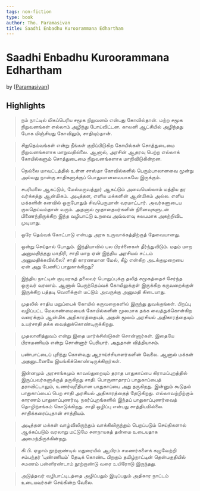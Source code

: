 ```yaml
---
tags: non-fiction
type: book
author: Tho. Paramasivan
title: Saadhi Enbadhu Kuroorammana Edhartham
---
```


# Saadhi Enbadhu Kuroorammana Edhartham
by [[Paramasivan]]

## Highlights
> நம் நாட்டில் மிகப்பெரிய சமூக நிறுவனம் என்பது கோவில்தான். மற்ற சமூக நிறுவனங்கள் எல்லாம் அழிந்து போய்விட்டன. காலனி ஆட்சியில் அழிந்தது போக மிஞ்சியது கோவிலும், சாதியும்தான்.

> சிறுதெய்வங்கள் என்று நீங்கள் குறிப்பிடுகிற கோயில்கள் சொத்துடைமை நிறுவனங்களாக மாறுவதில்﻿லை. ஆனால், அரசின் ஆதரவு பெற்ற எல்லாக் கோயில்களும் சொத்துடைமை நிறுவனங்களாக மாறிவிடுகின்றன.

> நெல்﻿லை மாவட்டத்தில் உள்ள சாஸ்தா கோவில்களில் பெரும்பாலானவை மூன்று அல்லது நான்கு சாதிகளுக்குப் பொதுவானவையாகவே இருக்கும்.

> சபரிமலை ஆகட்டும், மேல்மருவத்தூர் ஆகட்டும் அவையெல்லாம் மத்திய தர வர்க்கத்து ஆன்மிகம். அடித்தள, எளிய மக்களின் ஆன்மிகம் அல்ல. எளிய மக்களின் கனவில் ஒருபோதும் சிவபெருமான் வரமாட்டார். அவர்களுடைய குலதெய்வம்தான் வரும். அதனால் மூதாதையர்களின் நினைவுகளுடன் பிணைந்திருக்கிற இந்த வழிபாட்டு உறவை அவ்வளவு சுலபமாக அகற்றிவிட முடியாது.

> ஒரே தெய்வக் கோட்பாடு என்பது அரசு உருவாக்கத்திற்குத் தேவையானது.

> ஒன்று செய்தால் போதும். இந்தியாவில் பல பிரச்னைகள் தீர்ந்துவிடும். மதம் மாற அனுமதித்தது மாதிரி, சாதி மாற ஏன் இந்திய அரசியல் சட்டம் அனுமதிக்கவில்﻿லை? சாதி காரணமான மேல், கீழ் என்கிற அடக்குமுறையை ஏன் அது பேணிப் பாதுகாக்கிறது?

> இந்திய நாட்டின் குடியரசுத் தலைவர் பொறுப்புக்கு தலித் சமூகத்தைச் சேர்ந்த ஒருவர் வரலாம். ஆனால் பெருந்தெய்வக் கோயிலுக்குள் இருக்கிற கருவறைக்குள் இருக்கிற பத்தடி வெளிக்குள் மட்டும் அவருக்கு அனுமதி கிடையாது.

> முதலில் சாதிய மறுப்பைக் கோயில் கருவறைகளில் இருந்து துவக்குங்கள். பிறப்பு வழிப்பட்ட மேலாண்﻿மையைக் கோயில்களின் மூலமாக தக்க வைத்துக்கொள்கிற வரைக்கும் ஆன்மிக அதிகாரத்தையும், அதன் மூலம் அரசியல் அதிகாரத்தையும் உயர்சாதி தக்க வைத்துக்கொண்டிருக்கிறது.

> முதலாளித்துவம் என்று இதை மார்க்சிஸ்டுகள் சொன்னார்கள். இதையே பிராமணியம் என்று சொன்னார் பெரியார். அதுதான் வித்தியாசம்.

> பண்பாட்டைப் புரிந்து கொள்வது ஆராய்ச்சியாளர்களின் வேலை. ஆனால் மக்கள் அதனுடனையே இயங்கிக்கொண்டிருக்கிறார்கள்.

> இன்னமும் அரசாங்கமும் காவல்துறையும் தராத பாதுகாப்பை கிராமப்புறத்தில் இருப்பவர்களுக்குத் தருகிறது சாதி. பொருளாதாரப் பாதுகாப்பைத் தராவிட்டாலும், உணர்வுரீதியான பாதுகாப்பை அது தருகிறது. இன்னும் கூடுதல் பாதுகாப்பைப் பெற சாதி அரசியல் அதிகாரத்தைத் தேடுகிறது. எல்லாவற்றிற்கும் காரணம் பாதுகாப்புணர்வு. நகர்ப்புறங்களில் இந்தப் பாதுகாப்புணர்வைத் தொழிற்சங்கம் கொடுக்கிறது. சாதி ஒழிப்பு என்பது சாத்தியமில்﻿லை. சாதிக்கரைப்புதான் சாத்தியம்.

> அடித்தள மக்கள் வாழ்விலிருந்தும் வாக்கிலிருந்தும் பெறப்படும் செய்திகளால் ஆக்கப்படும் வரலாறு மட்டுமே சனநாயகத் தன்﻿மை உடையதாக அமைந்திருக்கின்றது.

> கி.பி. ஏழாம் நூற்றாண்டில் மதுரையில் ஆயிரம் சமணர்களைக் கழுவேற்றி சம்பந்தர் ‘புண்ணியம்’ தேடிக் கொண்ட பிறகும் தமிழ்நாட்டின் தென்பகுதியில் சமணம் பன்னிரண்டாம் நூற்றாண்டு வரை உயிரோடு இருந்தது.

> அடுத்தவர் வழிபாட்டிடத்தை அழிப்பதும் இடிப்பதும் அதிகார நாட்டம் உடையவர்கள் செய்கின்ற வேலை.


[//begin]: # "Autogenerated link references for markdown compatibility"
[Paramasivan]: ../authors/Paramasivan.md "Tho. Paramasivan"
[//end]: # "Autogenerated link references"